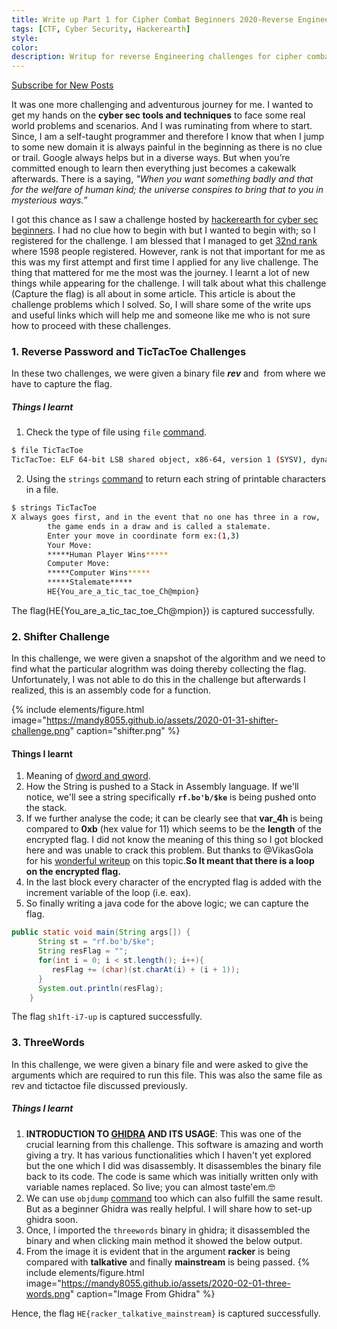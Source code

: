 ```yaml
---
title: Write up Part 1 for Cipher Combat Beginners 2020-Reverse Engineering
tags: [CTF, Cyber Security, Hackerearth]
style: 
color: 
description: Writup for reverse Engineering challenges for cipher combat ctf held on 22 january 2020.
---
```

<a class="text-center" href="https://feedburner.google.com/fb/a/mailverify?uri=Mandy8055&amp;loc=en_US" onclick="window.open(this.href, 'subscribe',
    'left=20,top=20,width=500,height=500,toolbar=1,resizable=0'); return false;">Subscribe for New Posts</a>

It was one more challenging and adventurous journey for me. I wanted to get my hands on the **cyber sec tools and techniques** to face some real world problems and scenarios. And I was ruminating from where to start. Since, I am a self-taught programmer and therefore I know that when I jump to some new domain it is always painful in the beginning as there is no clue or trail. Google always helps but in a diverse ways. But when you’re committed enough to learn then everything just becomes a cakewalk afterwards. There is a saying, _"When you want something badly and that for the welfare of human kind; the universe conspires to bring that to you in mysterious ways.”_

I got this chance as I saw a challenge hosted by [hackerearth for cyber sec beginners](https://ciphercombatforbeginners.hackerearth.com/). I had no clue how to begin with but I wanted to begin with; so I registered for the challenge. I am blessed that I managed to get [32nd rank](https://cybersec.hackerearth.com/users/1285) where 1598 people registered. However, rank is not that important for me as this was my first attempt and first time I applied for any live challenge. The thing that mattered for me the most was the journey. I learnt a lot of new things while appearing for the challenge. I will talk about what this challenge (Capture the flag) is all about in some article. This article is about the challenge problems which I solved. So, I will share some of the write ups and useful links which will help me and someone like me who is not sure how to proceed with these challenges.

### 1. Reverse Password and TicTacToe Challenges
In these two challenges, we were given a binary file **_rev_** and  from where we have to capture the flag.
##### Things I learnt
1. Check the type of file using `file` [command](https://www.computerhope.com/unix/ufile.htm).
```bash
$ file TicTacToe 
TicTacToe: ELF 64-bit LSB shared object, x86-64, version 1 (SYSV), dynamically linked, interpreter /lib64/ld-linux-x86-64.so.2, for GNU/Linux 3.2.0, BuildID[sha1]=b0ab92b6d5cf556d432de814dc8e7ab26b3974da, not stripped
```
2. Using the `strings` [command](http://www.linfo.org/strings.html) to return each string of printable characters in a file.
```bash
$ strings TicTacToe
X always goes first, and in the event that no one has three in a row,
        the game ends in a draw and is called a stalemate.
        Enter your move in coordinate form ex:(1,3) 
        Your Move: 
        *****Human Player Wins*****
        Computer Move: 
        *****Computer Wins*****
        *****Stalemate*****
        HE{You_are_a_tic_tac_toe_Ch@mpion}
```
The flag(HE{You_are_a_tic_tac_toe_Ch@mpion}) is captured successfully.

### 2. Shifter Challenge
In this challenge, we were given a snapshot of the algorithm and we need to find what the particular alogrithm was doing thereby collecting the flag. Unfortunately, I was not able to do this in the challenge but afterwards I realized, this is an assembly code for a function.

{% include elements/figure.html image="https://mandy8055.github.io/assets/2020-01-31-shifter-challenge.png" caption="shifter.png" %}

#### Things I learnt

1. Meaning of [dword and qword](https://en.wikipedia.org/wiki/Word_(computer_architecture)).
2. How the String is pushed to a Stack in Assembly language. If we'll notice, we'll see a string specifically **`rf.bo'b/$ke`** is being pushed onto the stack.
3. If we further analyse the code; it can be clearly see that **var_4h** is being compared to **0xb** (hex value for 11) which seems to be the **length** of the encrypted flag. I did not know the meaning of this thing so I got blocked here and was unable to crack this problem. But thanks to @VikasGola for his [wonderful writeup](https://vikasgola.github.io/blog/cipher-combat-beginners-2020) on this topic.**So It meant that there is a loop on the encrypted flag.**
4. In the last block every character of the encrypted flag is added with the increment variable of the loop (i.e. eax).
5. So finally writing a java code for the above logic; we can capture the flag.

```java
public static void main(String args[]) {
      String st = "rf.bo'b/$ke";
      String resFlag = "";
      for(int i = 0; i < st.length(); i++){
         resFlag += (char)(st.charAt(i) + (i + 1));
      }
      System.out.println(resFlag);
    }
```
The flag `sh1ft-i7-up` is captured successfully.
### 3. ThreeWords
In this challenge, we were given a binary file and were asked to give the arguments which are required to run this file. This was also the same file as rev and tictactoe file discussed previously.

##### Things I learnt
1. **INTRODUCTION TO [GHIDRA](https://github.com/NationalSecurityAgency/ghidra) AND ITS USAGE**: This was one of the crucial learning from this challenge. This software is amazing and worth giving a try. It has various functionalities which I haven't yet explored but the one which I did was disassembly. It disassembles the binary file back to its code. The code is same which was initially written only with variable names replaced. So live; you can almost taste'em.:nerd_face:
2. We can use `objdump` [command](https://linux.101hacks.com/unix/objdump/) too which can also fulfill the same result. But as a beginner Ghidra was really helpful. I will share how to set-up ghidra soon.
3. Once, I imported the `threewords` binary in ghidra; it disassembled the binary and when clicking main method it showed the below output.
4. From the image it is evident that in the argument **racker** is being compared with **talkative** and finally **mainstream** is being passed.
{% include elements/figure.html image="https://mandy8055.github.io/assets/2020-02-01-three-words.png" caption="Image From Ghidra" %}

Hence, the flag `HE{racker_talkative_mainstream}` is captured successfully.
  